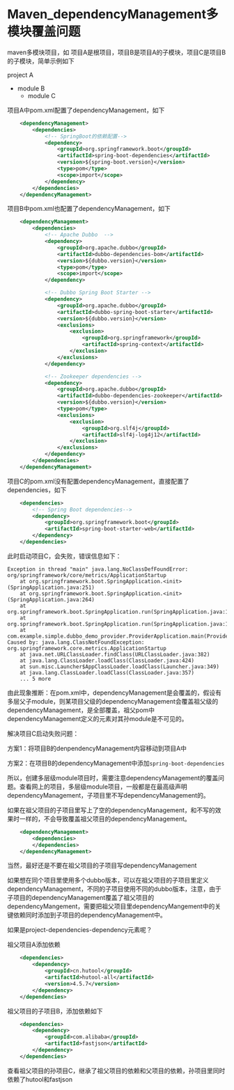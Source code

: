 # Maven_dependencyManagement多模块覆盖问题


maven多模块项目，如 项目A是根项目，项目B是项目A的子模块，项目C是项目B的子模块，简单示例如下

project A
- module B
  - module C

项目A中pom.xml配置了dependencyManagement，如下

```xml
    <dependencyManagement>
        <dependencies>
            <!-- SpringBoot的依赖配置-->
            <dependency>
                <groupId>org.springframework.boot</groupId>
                <artifactId>spring-boot-dependencies</artifactId>
                <version>${spring-boot.version}</version>
                <type>pom</type>
                <scope>import</scope>
            </dependency>
        </dependencies>
    </dependencyManagement>
```

项目B中pom.xml也配置了dependencyManagement，如下

```xml
    <dependencyManagement>
        <dependencies>
            <!-- Apache Dubbo  -->
            <dependency>
                <groupId>org.apache.dubbo</groupId>
                <artifactId>dubbo-dependencies-bom</artifactId>
                <version>${dubbo.version}</version>
                <type>pom</type>
                <scope>import</scope>
            </dependency>

            <!-- Dubbo Spring Boot Starter -->
            <dependency>
                <groupId>org.apache.dubbo</groupId>
                <artifactId>dubbo-spring-boot-starter</artifactId>
                <version>${dubbo.version}</version>
                <exclusions>
                    <exclusion>
                        <groupId>org.springframework</groupId>
                        <artifactId>spring-context</artifactId>
                    </exclusion>
                </exclusions>
            </dependency>

            <!-- Zookeeper dependencies -->
            <dependency>
                <groupId>org.apache.dubbo</groupId>
                <artifactId>dubbo-dependencies-zookeeper</artifactId>
                <version>${dubbo.version}</version>
                <type>pom</type>
                <exclusions>
                    <exclusion>
                        <groupId>org.slf4j</groupId>
                        <artifactId>slf4j-log4j12</artifactId>
                    </exclusion>
                </exclusions>
            </dependency>
        </dependencies>
    </dependencyManagement>
```

项目C的pom.xml没有配置dependencyManagement，直接配置了dependencies，如下

```xml
    <dependencies>
        <!-- Spring Boot dependencies-->
        <dependency>
            <groupId>org.springframework.boot</groupId>
            <artifactId>spring-boot-starter-web</artifactId>
        </dependency>
    </dependencies>
```

此时启动项目C，会失败，错误信息如下：

```log
Exception in thread "main" java.lang.NoClassDefFoundError: org/springframework/core/metrics/ApplicationStartup
	at org.springframework.boot.SpringApplication.<init>(SpringApplication.java:251)
	at org.springframework.boot.SpringApplication.<init>(SpringApplication.java:264)
	at org.springframework.boot.SpringApplication.run(SpringApplication.java:1311)
	at org.springframework.boot.SpringApplication.run(SpringApplication.java:1300)
	at com.example.simple.dubbo_demo_provider.ProviderApplication.main(ProviderApplication.java:10)
Caused by: java.lang.ClassNotFoundException: org.springframework.core.metrics.ApplicationStartup
	at java.net.URLClassLoader.findClass(URLClassLoader.java:382)
	at java.lang.ClassLoader.loadClass(ClassLoader.java:424)
	at sun.misc.Launcher$AppClassLoader.loadClass(Launcher.java:349)
	at java.lang.ClassLoader.loadClass(ClassLoader.java:357)
	... 5 more
```

由此现象推断：在pom.xml中，dependencyManagement是会覆盖的，假设有多层父子module，则某项目父级的dependencyManagement会覆盖祖父级的dependencyManagement，是全部覆盖，祖父pom中dependencyManagement定义的元素对其孙module是不可见的。

解决项目C启动失败问题：

方案1：将项目B的denpendencyManagement内容移动到项目A中

方案2：在项目B的dependencyManagement中添加`spring-boot-dependencies`

所以，创建多层级module项目时，需要注意dependencyManagement的覆盖问题。查看网上的项目，多层级module项目，一般都是在最高级声明dependencyManagement，子项目里不写dependencyManagement的。

如果在祖父项目的子项目里写上了空的dependencyManagement，和不写的效果时一样的，不会导致覆盖祖父项目的dependencyManagement。

```xml
    <dependencyManagement>
        <dependencies>
        </dependencies>
    </dependencyManagement>
```

当然，最好还是不要在祖父项目的子项目写dependencyManagement

如果想在同个项目里使用多个dubbo版本，可以在祖父项目的子项目里定义dependencyManagement，不同的子项目使用不同的dubbo版本，注意，由于子项目的dependencyManagement覆盖了祖父项目的dependencyMangement，需要把祖父项目里dependencyMangement中的关键依赖同时添加到子项目的dependencyManagement中。

如果是project-dependencies-dependency元素呢？

祖父项目A添加依赖

```xml
    <dependencies>
        <dependency>
            <groupId>cn.hutool</groupId>
            <artifactId>hutool-all</artifactId>
            <version>4.5.7</version>
        </dependency>
    </dependencies>
```

祖父项目的子项目B，添加依赖如下

```xml
    <dependencies>
        <dependency>
            <groupId>com.alibaba</groupId>
            <artifactId>fastjson</artifactId>
        </dependency>
    </dependencies>
```

查看祖父项目的孙项目C，继承了祖父项目的依赖和父项目的依赖，孙项目里同时依赖了hutool和fastjson
